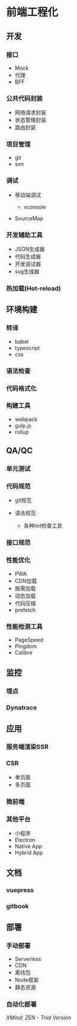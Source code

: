 # 前端工程化

## 开发

### 接口

- Mock
- 代理
- BFF

### 公共代码封装

- 网络请求封装
- 状态管理封装
- 路由封装

### 项目管理

- git
- svn

### 调试

- 移动端调试

	- vconsole

- SourceMap

### 开发辅助工具

- JSON生成器
- 代码生成器
- 开发调试器
- svg生成器

### 热加载(Hot-reload)

## 环境构建

### 转译

- babel
- typescript
- css

### 语法检查

### 代码格式化

### 构建工具

- webpack
- gulp.js
- rollup

## QA/QC

### 单元测试

### 代码规范

- git规范
- 语法规范

	- 各种lint检查工具

### 接口规范

### 性能优化

- PWA
- CDN加载
- 按需加载
- 动态加载
- 代码压缩
- prefetch

### 性能检测工具

- PageSpeed
- Pingdom
- Calibre

## 监控

### 埋点

### Dynatrace 

## 应用

### 服务端渲染SSR

### CSR

- 单页面
- 多页面

### 微前端

### 其他平台

- 小程序
- Electron
- Native App
- Hybrid App

## 文档

### vuepress 

### gitbook

## 部署

### 手动部署

- Serverless
- CDN
- 离线包
- Node框架
- 静态资源

### 自动化部署

*XMind: ZEN - Trial Version*
